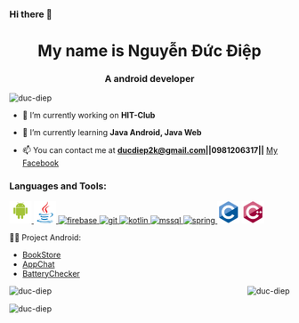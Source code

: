 ### Hi there 👋

<h1 align="center"> My name is Nguyễn Đức Điệp</h1>
<h3 align="center">A android developer</h3>

<p align="left"> <img src="https://komarev.com/ghpvc/?username=duc-diep&label=Profile%20views&color=0e75b6&style=flat" alt="duc-diep" /> </p>

- 🔭 I’m currently working on **HIT-Club**

- 🌱 I’m currently learning **Java Android, Java Web**

- 📫 You can contact me at **ducdiep2k@gmail.com||0981206317||**
<a href="https://fb.com/https://www.facebook.com/ducdiep177" target="blank">My Facebook</a>

<h3 align="left">Languages and Tools:</h3>
<p align="left"> <a href="https://developer.android.com" target="_blank"> <img src="https://raw.githubusercontent.com/devicons/devicon/master/icons/android/android-original-wordmark.svg" alt="android" width="40" height="40"/> </a> <a href="https://www.java.com" target="_blank"> <img src="https://raw.githubusercontent.com/devicons/devicon/master/icons/java/java-original.svg" alt="java" width="40" height="40"/> </a> <a href="https://www.cprogramming.com/" target="_blank">  <a href="https://firebase.google.com/" target="_blank"> <img src="https://www.vectorlogo.zone/logos/firebase/firebase-icon.svg" alt="firebase" width="40" height="40"/> </a> <a href="https://git-scm.com/" target="_blank"> <img src="https://www.vectorlogo.zone/logos/git-scm/git-scm-icon.svg" alt="git" width="40" height="40"/> </a>  <a href="https://kotlinlang.org" target="_blank"> <img src="https://www.vectorlogo.zone/logos/kotlinlang/kotlinlang-icon.svg" alt="kotlin" width="40" height="40"/> </a> <a href="https://www.microsoft.com/en-us/sql-server" target="_blank"> <img src="https://cdn.worldvectorlogo.com/logos/microsoft-sql-server.svg" alt="mssql" width="40" height="40"/> </a> <a href="https://spring.io/" target="_blank"> <img src="https://www.vectorlogo.zone/logos/springio/springio-icon.svg" alt="spring" width="40" height="40"/> </a><img src="https://raw.githubusercontent.com/devicons/devicon/master/icons/c/c-original.svg" alt="c" width="40" height="40"/> </a> <a href="https://www.w3schools.com/cpp/" target="_blank"> <img src="https://raw.githubusercontent.com/devicons/devicon/master/icons/cplusplus/cplusplus-original.svg" alt="cplusplus" width="40" height="40"/> </a> </p>

👨‍💻 Project Android:
- [BookStore](https://github.com/Duc-Diep/BookStore)
- [AppChat](https://github.com/Duc-Diep/AppChatWithFireBase)
- [BatteryChecker](https://github.com/Duc-Diep/BatteryChecker)
<p background = "black"><img align="left" src="https://github-readme-stats.vercel.app/api/top-langs?username=duc-diep&show_icons=true&locale=en&layout=compact" alt="duc-diep" /></p>

<p>&nbsp;<img align="right" src="https://github-readme-stats.vercel.app/api?username=duc-diep&show_icons=true&locale=en" alt="duc-diep" /></p>

<p><img align="center" src="https://github-readme-streak-stats.herokuapp.com/?user=duc-diep&" alt="duc-diep" /></p>
